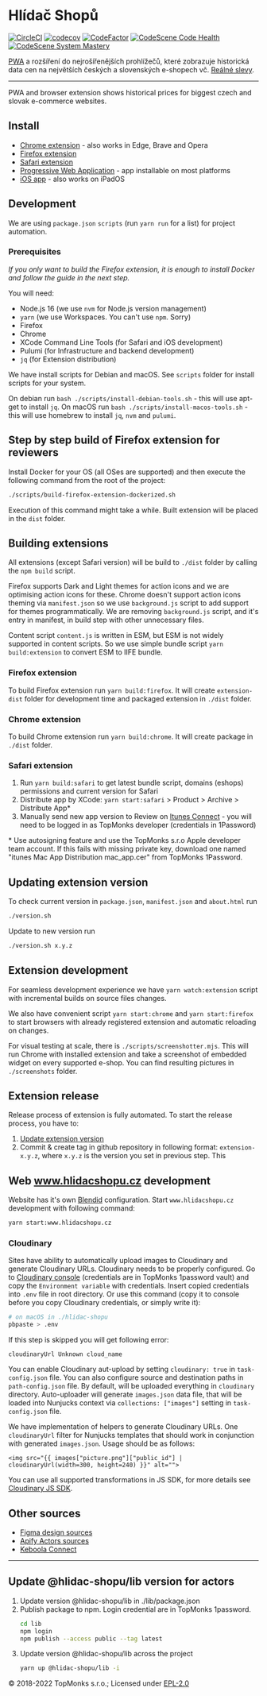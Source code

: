 # Hlídač Shopů

[![CircleCI](https://circleci.com/gh/topmonks/hlidac-shopu.svg?style=shield)](https://circleci.com/gh/topmonks/hlidac-shopu)
[![codecov](https://codecov.io/gh/topmonks/hlidac-shopu/branch/trunk/graph/badge.svg?token=nlCFOKXCHx)](https://codecov.io/gh/topmonks/hlidac-shopu)
[![CodeFactor](https://www.codefactor.io/repository/github/topmonks/hlidac-shopu/badge)](https://www.codefactor.io/repository/github/topmonks/hlidac-shopu)
[![CodeScene Code Health](https://codescene.io/projects/10253/status-badges/code-health)](https://codescene.io/projects/10253)
[![CodeScene System Mastery](https://codescene.io/projects/10253/status-badges/system-mastery)](https://codescene.io/projects/10253)

[PWA](https://www.hlidacshopu.cz/app/) a rozšíření do nejrošířenějších prohlížečů, které zobrazuje historická data cen na největších
českých a slovenských e-shopech vč. [Reálné slevy](https://www.hlidacshopu.cz/metodika/). 

---

PWA and browser extension shows historical prices for biggest czech and slovak e-commerce websites.

## Install

* [Chrome extension](https://chrome.google.com/webstore/detail/hl%C3%ADda%C4%8D-shop%C5%AF/plmlonggbfebcjelncogcnclagkmkikk?hl=cs) - also works in Edge, Brave and Opera
* [Firefox extension](https://addons.mozilla.org/en-US/firefox/addon/hl%C3%ADda%C4%8D-shop%C5%AF/)
* [Safari extension](https://apps.apple.com/us/app/hl%C3%ADda%C4%8D-shop%C5%AF/id1488295734?mt=12)
* [Progressive Web Application](https://www.hlidacshopu.cz/app/) - app installable on most platforms
* [iOS app](https://apps.apple.com/us/app/hl%C3%ADda%C4%8D-shop%C5%AF/id1488295734#?platform=iphone) - also works on iPadOS

## Development

We are using `package.json` `scripts` (run `yarn run` for a list) for project automation.

### Prerequisites

*If you only want to build the Firefox extension, it is enough to install Docker and follow the guide in the next step.*

You will need:

* Node.js 16 (we use `nvm` for Node.js version management)
* `yarn` (we use Workspaces. You can't use `npm`. Sorry)
* Firefox
* Chrome
* XCode Command Line Tools (for Safari and iOS development)
* Pulumi (for Infrastructure and backend development)
* `jq` (for Extension distribution)

We have install scripts for Debian and macOS. See `scripts` folder for install scripts for your system.

On debian run `bash ./scripts/install-debian-tools.sh` - this will use apt-get to install `jq`.
On macOS run `bash ./scripts/install-macos-tools.sh` - this will use homebrew to install `jq`, `nvm` and `pulumi`.

## Step by step build of Firefox extension for reviewers

Install Docker for your OS (all OSes are supported) and then execute the following command from the root of the project:

```bash
./scripts/build-firefox-extension-dockerized.sh
```

Execution of this command might take a while. Built extension will be placed in the `dist` folder.

## Building extensions

All extensions (except Safari version) will be build to `./dist` folder by calling the `npm build` script.

Firefox supports Dark and Light themes for action icons and we are optimising action icons for these.
Chrome doesn't support action icons theming via `manifest.json` so we use `background.js` script to
add support for themes programmatically. We are removing `background.js` script, and
it's entry in manifest, in build step with other unnecessary files.

Content script `content.js` is written in ESM, but ESM is not widely supported in content scripts.
So we use simple bundle script `yarn build:extension` to convert ESM to IIFE bundle.

### Firefox extension

To build Firefox extension run `yarn build:firefox`. It will create `extension-dist` folder
for development time and packaged extension in `./dist` folder.

### Chrome extension

To build Chrome extension run `yarn build:chrome`. It will create package in `./dist` folder.

### Safari extension

1. Run `yarn build:safari` to get latest bundle script, domains (eshops) permissions and current version for Safari
2. Distribute app by XCode: `yarn start:safari` > Product > Archive > Distribute App\*
3. Manually send new app version to Review on [Itunes Connect](https://itunesconnect.apple.com/) - you will need to be logged in as TopMonks developer (credentials in 1Password)

\* Use autosigning feature and use the TopMonks s.r.o Apple developer team account. 
If this fails with missing private key, download one named "itunes Mac App Distribution mac_app.cer"
from TopMonks 1Password.

## Updating extension version

To check current version in `package.json`, `manifest.json` and `about.html` run

```bash
./version.sh
```

Update to new version run

```bash
./version.sh x.y.z
```

## Extension development

For seamless development experience we have `yarn watch:extension` script with incremental builds
on source files changes.

We also have convenient script `yarn start:chrome` and `yarn start:firefox` to start browsers with
already registered extension and automatic reloading on changes.

For visual testing at scale, there is `./scripts/screenshotter.mjs`. This will run Chrome with installed extension
and take a screenshot of embedded widget on every supported e-shop. You can find resulting pictures in `./screenshots`
folder.

## Extension release

Release process of extension is fully automated. To start the release process, you have to:
1. [Update extension version](#updating-extension-version)
2. Commit & create tag in github repository in following format: `extension-x.y.z`, 
   where `x.y.z` is the version you set in previous step. This 


## Web www.hlidacshopu.cz development

Website has it's own [Blendid](https://github.com/topmonks/blendid) configuration.
Start `www.hlidacshopu.cz` development with following command:

```bash
yarn start:www.hlidacshopu.cz
```

### Cloudinary

Sites have ability to automatically upload images to Cloudinary and generate Cloudinary URLs.
Cloudinary needs to be properly configured.
Go to [Cloudinary console](https://cloudinary.com/console) (credentials are in TopMonks 1password vault)
and copy the `Environment variable` with credentials. Insert copied credentials into `.env` file in root directory.
Or use this command (copy it to console before you copy Cloudinary credentials, or simply write it):

```bash
# on macOS in ./hlidac-shopu
pbpaste > .env
```

If this step is skipped you will get following error:

```
cloudinaryUrl Unknown cloud_name
```

You can enable Cloudinary aut-upload by setting `cloudinary: true` in `task-config.json` file. You can also configure
source and destination paths in `path-config.json` file. By default, will be uploaded everything in `cloudinary` directory.
Auto-uploader will generate `images.json` data file, that will be loaded into Nunjucks context via `collections: ["images"]`
setting in `task-config.json` file.

We have implementation of helpers to generate Cloudinary URLs. One `cloudinaryUrl` filter for Nunjucks templates
that should work in conjunction with generated `images.json`. Usage should be as follows:

```twig
<img src="{{ images["picture.png"]["public_id"] | cloudinaryUrl(width=300, height=240) }}" alt="">
```

You can use all supported transformations in JS SDK, for more details see [Cloudinary JS SDK](https://cloudinary.com/documentation/image_transformations).

## Other sources

* [Figma design sources](https://www.figma.com/file/hKLyCOXXN6LtS0NtVAbJzk/Hlidacshopu.cz?node-id=869%3A3)
* [Apify Actors sources](https://gitlab.com/apify-private-actors/hlidac-shopu/)
* [Keboola Connect](https://connection.eu-central-1.keboola.com/admin/projects/395/dashboard)

---

## Update @hlidac-shopu/lib version for actors
1. Update version @hlidac-shopu/lib in ./lib/package.json
2. Publish package to npm. Login credential are in TopMonks 1password. 
    ```bash
    cd lib
    npm login
    npm publish --access public --tag latest
    ```
3. Update version @hlidac-shopu/lib across the project
    ```bash
    yarn up @hlidac-shopu/lib -i
    ```

© 2018-2022 TopMonks s.r.o.; Licensed under [EPL-2.0](LICENSE.txt)
